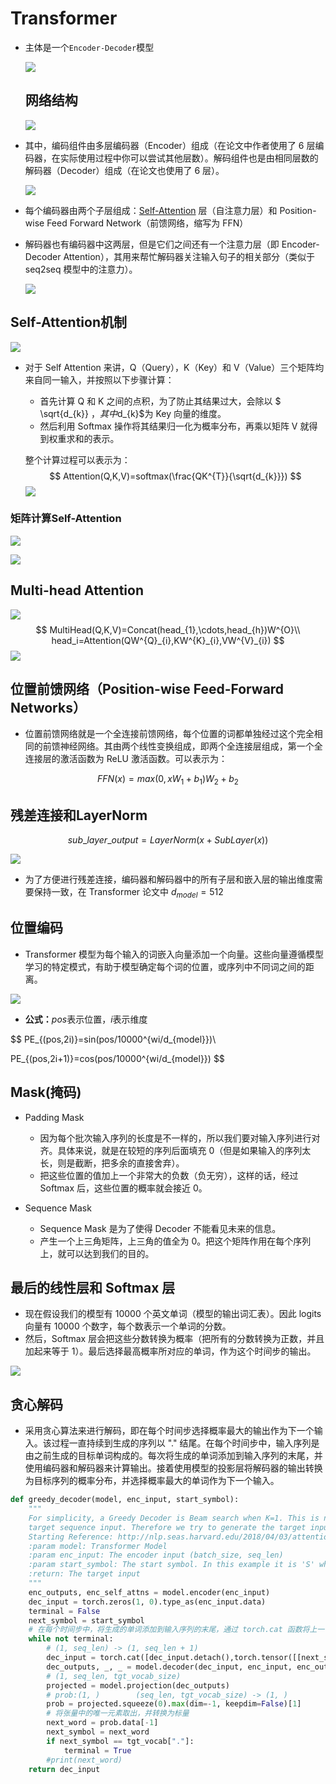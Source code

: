 # Transformer

- 主体是一个`Encoder-Decoder`模型

  ![](https://github.com/tom-jerr/MyblogImg/blob/main/object_detection/encoder_decoder.png)
  
  ## 网络结构
  
  ![](https://github.com/tom-jerr/MyblogImg/blob/main/object_detection/Transformer.png)

- 其中，编码组件由多层编码器（Encoder）组成（在论文中作者使用了 6 层编码器，在实际使用过程中你可以尝试其他层数）。解码组件也是由相同层数的解码器（Decoder）组成（在论文也使用了 6 层）。

  ![](https://github.com/tom-jerr/MyblogImg/blob/main/object_detection/Transformer_1.png)

- 每个编码器由两个子层组成：[Self-Attention](https://so.csdn.net/so/search?q=Self-Attention&spm=1001.2101.3001.7020) 层（自注意力层）和 Position-wise Feed Forward Network（前馈网络，缩写为 FFN）

- 解码器也有编码器中这两层，但是它们之间还有一个注意力层（即 Encoder-Decoder Attention），其用来帮忙解码器关注输入句子的相关部分（类似于 seq2seq 模型中的注意力）。

  ![](https://github.com/tom-jerr/MyblogImg/blob/main/object_detection/Transformer_2.png)

## Self-Attention机制

![](https://github.com/tom-jerr/MyblogImg/blob/main/object_detection/self-attention.png)

- 对于 Self Attention 来讲，Q（Query），K（Key）和 V（Value）三个矩阵均来自同一输入，并按照以下步骤计算：

  - 首先计算 Q 和 K 之间的点积，为了防止其结果过大，会除以 $ \sqrt{d_{k}} $，其中$d_{k}$为 Key 向量的维度。
  - 然后利用 Softmax 操作将其结果归一化为概率分布，再乘以矩阵 V 就得到权重求和的表示。

  整个计算过程可以表示为：
  $$
  Attention(Q,K,V)=softmax(\frac{QK^{T}}{\sqrt{d_{k}}})
  $$
  ![](https://github.com/tom-jerr/MyblogImg/blob/main/object_detection/self-attention_1.png)

### 矩阵计算Self-Attention

![](https://github.com/tom-jerr/MyblogImg/blob/main/object_detection/self-attention_2.png)

![](https://github.com/tom-jerr/MyblogImg/blob/main/object_detection/self-attention_3.png)

## Multi-head Attention

![](https://github.com/tom-jerr/MyblogImg/blob/main/object_detection/multi-head_attention.png)
$$
MultiHead(Q,K,V)=Concat(head_{1},\cdots,head_{h})W^{O}\\
head_i=Attention(QW^{Q}_{i},KW^{K}_{i},VW^{V}_{i})
$$
![](https://github.com/tom-jerr/MyblogImg/blob/main/object_detection/multi-head_attention_matrix.png)

## 位置前馈网络（Position-wise Feed-Forward Networks）

- 位置前馈网络就是一个全连接前馈网络，每个位置的词都单独经过这个完全相同的前馈神经网络。其由两个线性变换组成，即两个全连接层组成，第一个全连接层的激活函数为 ReLU 激活函数。可以表示为：

$$
FFN(x)=max(0,xW_{1}+b_{1})W_{2}+b_{2}
$$

## 残差连接和LayerNorm

$$
sub\_layer\_output=LayerNorm(x+SubLayer(x))
$$

![](https://github.com/tom-jerr/MyblogImg/blob/main/object_detection/sublayerout.png)

- 为了方便进行残差连接，编码器和解码器中的所有子层和嵌入层的输出维度需要保持一致，在 Transformer 论文中 $d_{model}=512$
  

## 位置编码

- Transformer 模型为每个输入的词嵌入向量添加一个向量。这些向量遵循模型学习的特定模式，有助于模型确定每个词的位置，或序列中不同词之间的距离。

![](https://github.com/tom-jerr/MyblogImg/blob/main/object_detection/position_code.png)

- **公式：**$pos$表示位置，$i$表示维度

$$
PE_{(pos,2i)}=sin(pos/10000^{wi/d_{model}})\\

PE_{(pos,2i+1)}=cos(pos/10000^{wi/d_{model}})
$$

## Mask(掩码)

- Padding Mask
  - 因为每个批次输入序列的长度是不一样的，所以我们要对输入序列进行对齐。具体来说，就是在较短的序列后面填充 0（但是如果输入的序列太长，则是截断，把多余的直接舍弃）。
  - 把这些位置的值加上一个非常大的负数（负无穷），这样的话，经过 Softmax 后，这些位置的概率就会接近 0。

- Sequence Mask
  - Sequence Mask 是为了使得 Decoder 不能看见未来的信息。
  - 产生一个上三角矩阵，上三角的值全为 0。把这个矩阵作用在每个序列上，就可以达到我们的目的。

##  最后的线性层和 Softmax 层

- 现在假设我们的模型有 10000 个英文单词（模型的输出词汇表）。因此 logits 向量有 10000 个数字，每个数表示一个单词的分数。
- 然后，Softmax 层会把这些分数转换为概率（把所有的分数转换为正数，并且加起来等于 1）。最后选择最高概率所对应的单词，作为这个时间步的输出。

![](https://github.com/tom-jerr/MyblogImg/blob/main/object_detection/Transformer_last.png)

## 贪心解码

- 采用贪心算法来进行解码，即在每个时间步选择概率最大的输出作为下一个输入。该过程一直持续到生成的序列以 "." 结尾。在每个时间步中，输入序列是由之前生成的目标单词构成的。每次将生成的单词添加到输入序列的末尾，并使用编码器和解码器来计算输出。接着使用模型的投影层将解码器的输出转换为目标序列的概率分布，并选择概率最大的单词作为下一个输入。

~~~python
def greedy_decoder(model, enc_input, start_symbol):
    """
    For simplicity, a Greedy Decoder is Beam search when K=1. This is necessary for inference as we don't know the
    target sequence input. Therefore we try to generate the target input word by word, then feed it into the transformer.
    Starting Reference: http://nlp.seas.harvard.edu/2018/04/03/attention.html#greedy-decoding
    :param model: Transformer Model
    :param enc_input: The encoder input (batch_size, seq_len)
    :param start_symbol: The start symbol. In this example it is 'S' which corresponds to index 4
    :return: The target input
    """
    enc_outputs, enc_self_attns = model.encoder(enc_input)
    dec_input = torch.zeros(1, 0).type_as(enc_input.data)
    terminal = False
    next_symbol = start_symbol
    # 在每个时间步中，将生成的单词添加到输入序列的末尾，通过 torch.cat 函数将上一个生成的单词添加到输入序列中。
    while not terminal:
        # (1, seq_len) -> (1, seq_len + 1)         
        dec_input = torch.cat([dec_input.detach(),torch.tensor([[next_symbol]],dtype=enc_input.dtype).cuda()],-1)
        dec_outputs, _, _ = model.decoder(dec_input, enc_input, enc_outputs)
        # (1, seq_len, tgt_vocab_size)
        projected = model.projection(dec_outputs)
        # prob:(1, )		(seq_len, tgt_vocab_size) -> (1, )
        prob = projected.squeeze(0).max(dim=-1, keepdim=False)[1]
        # 将张量中的唯一元素取出，并转换为标量
        next_word = prob.data[-1]
        next_symbol = next_word
        if next_symbol == tgt_vocab["."]:
            terminal = True
        #print(next_word)            
    return dec_input
~~~

